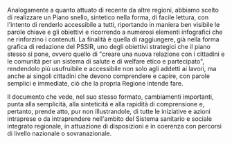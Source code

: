 Analogamente a quanto attuato di recente da altre regioni, abbiamo scelto di realizzare un Piano snello, sintetico nella forma, di facile lettura, con l'intento di renderlo accessibile a tutti, riportando in maniera ben visibile le parole chiave e gli obiettivi e ricorrendo a numerosi elementi infografici che ne rinforzino i contenuti. La finalità è quella di raggiungere, già nella forma grafica di redazione del PSSIR, uno degli obiettivi strategici che il piano stesso si pone, ovvero quello di "creare una nuova relazione con i cittadini e le comunità per un sistema di salute e di welfare etico e partecipato", rendendolo più usufruibile e accessibile non solo agli addetti ai lavori, ma anche ai singoli cittadini che devono comprendere e capire, con parole semplici e immediate, ciò che la propria Regione intende fare.

Il documento che vede, nel suo stesso formato, cambiamenti importanti, punta alla semplicità, alla sinteticità e alla rapidità di comprensione e, pertanto, prende atto, pur non illustrandole, di tutte le iniziative e azioni intraprese o da intraprendere nell'ambito del Sistema sanitario e sociale integrato regionale, in attuazione di disposizioni e in coerenza con percorsi di livello nazionale o sovranazionale.